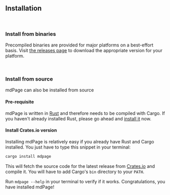 ## Installation

<br>

### Install from binaries

Precompiled binaries are provided for major platforms on a best-effort basis.
Visit [the releases page](https://github.com/bojand/mdpage/releases)
to download the appropriate version for your platform.

<br>

### Install from source

mdPage can also be installed from source

#### Pre-requisite

mdPage is written in [Rust](https://www.rust-lang.org/) and therefore needs
to be compiled with Cargo. If you haven't already installed Rust, please go
ahead and [install it](https://www.rust-lang.org/tools/install) now.

#### Install Crates.io version

Installing mdPage is relatively easy if you already have Rust and Cargo
installed. You just have to type this snippet in your terminal:

```bash
cargo install mdpage
```

This will fetch the source code for the latest release from
[Crates.io](https://crates.io/) and compile it. You will have to add Cargo's
`bin` directory to your `PATH`.

Run `mdpage --help` in your terminal to verify if it works. Congratulations, you
have installed mdPage!